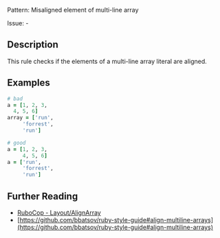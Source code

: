 Pattern: Misaligned element of multi-line array

Issue: -

## Description

This rule checks if the elements of a multi-line array literal are aligned.

## Examples

```ruby
# bad
a = [1, 2, 3,
  4, 5, 6]
array = ['run',
     'forrest',
     'run']

# good
a = [1, 2, 3,
     4, 5, 6]
a = ['run',
     'forrest',
     'run']
```

## Further Reading

* [RuboCop - Layout/AlignArray](https://docs.rubocop.org/rubocop/cops_layout.html#layoutalignarray)
* [https://github.com/bbatsov/ruby-style-guide#align-multiline-arrays](https://github.com/bbatsov/ruby-style-guide#align-multiline-arrays)
